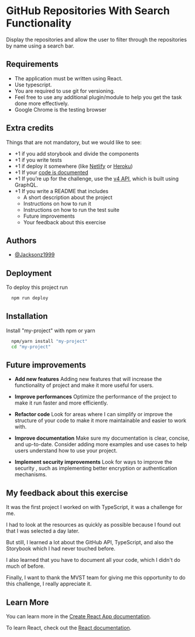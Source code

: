 

# GitHub Repositories With Search Functionality

Display the repositories and allow the user to filter through the repositories by name using a search bar. 


## Requirements
- The application must be written using React.
- Use typescript.
- You are required to use git for versioning.
- Feel free to use any additional plugin/module to help you get the task done more effectively.
- Google Chrome is the testing browser
## Extra credits

Things that are not mandatory, but we would like to see:

- +1 if you add storybook and divide the components
- +1 if you write tests
- +1 if deploy it somewhere (like [Netlify](https://www.netlify.com/) or [Heroku](https://www.heroku.com/))
- +1 If your [code is documented](https://google.github.io/styleguide/jsguide.html#jsdoc)
- +1 If you’re up for the challenge, use the [v4 API](https://docs.github.com/en/graphql), which is built using GraphQL.
- +1 If you write a README that includes
    - A short description about the project
    - Instructions on how to run it
    - Instructions on how to run the test suite
    - Future improvements
    - Your feedback about this exercise
## Authors

- [@Jacksonz1999](https://www.github.com/Jacksonz1999)


## Deployment

To deploy this project run

```bash
  npm run deploy
```



## Installation

Install "my-project" with npm or yarn

```bash
  npm/yarn install "my-project"
  cd "my-project"
```
    
## Future improvements

* **Add new features**
Adding new features that will increase the functionality of  project and make it more useful for users.

* **Improve performances**
Optimize the performance of the project to make it run faster and more efficiently.

* **Refactor code**
Look for areas where I can simplify or improve the structure of your code to make it more maintainable and easier to work with.
* **Improve documentation**
Make sure my documentation is clear, concise, and up-to-date. Consider adding more examples and use cases to help users understand how to use your project.
* **Implement security improvements**
Look for ways to improve the security , such as implementing better encryption or authentication mechanisms.
## My feedback about this exercise

It was the first project I worked on with TypeScript, it was a challenge for me. 

I had to look at the resources as quickly as possible because I found out that I was selected a day later.

But still, I learned a lot about the GitHub API, TypeScript, and also the Storybook which I had never touched before.

I also learned that you have to document all your code, which I didn't do much of before.

Finally, I want to thank the MVST team for giving me this opportunity to do this challenge, I really appreciate it.


## Learn More

You can learn more in the [Create React App documentation](https://facebook.github.io/create-react-app/docs/getting-started).

To learn React, check out the [React documentation](https://reactjs.org/).
